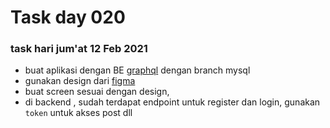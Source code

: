 # Task day 020
### task hari jum'at 12 Feb 2021
* buat aplikasi dengan BE [graphql](https://github.com/husenEF/graph-node/tree/mysql) dengan branch mysql
* gunakan design dari [figma](https://www.figma.com/file/MzgYafocH1l6zMJgyfAIDY/design-2?node-id=0%3A1)
* buat screen sesuai dengan design,
* di backend , sudah terdapat endpoint untuk register dan login, gunakan `token` untuk akses post dll